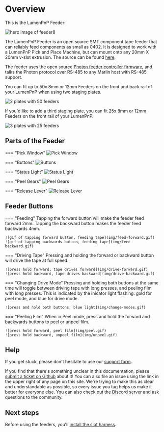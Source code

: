 # Overview

This is the LumenPnP Feeder:

![hero image of feeder8](img/8mm-v110-no-arm-no-glow.png)

The LumenPnP Feeder is an open source SMT component tape feeder that can reliably feed components as small as 0402. It is designed to work with a LumenPnP Pick and Place Machine, but can mount onto any 20mm X 20mm v-slot extrusion. The source can be found [here](https://github.com/opulo-inc/feeder).

The feeder uses the open source [Photon feeder controller firmware](https://github.com/photonfirmware/photon), and talks the Photon protocol over RS-485 to any Marlin host with RS-485 support.

You can fit up to 50x 8mm or 12mm Feeders on the front and back rail of your LumenPnP when using two staging plates.

![2 plates with 50 feeders](img/two-plates.png)

If you'd like to add a third staging plate, you can fit 25x 8mm or 12mm Feeders on the front rail of your LumenPnP.

![3 plates with 25 feeders](img/three-plates.png)

## Parts of the Feeder

=== "Pick Window"
    ![Pick Window](img/pick-window.JPG)

=== "Buttons"
    ![Buttons](img/buttons.JPG)

=== "Status Light"
    ![Status Light](img/indicator-light.JPG)

=== "Peel Gears"
    ![Peel Gears](img/peel-gears.JPG)

=== "Release Lever"
    ![Release Lever](img/locking-arm.JPG)

## Feeder Buttons

=== "Feeding"
    Tapping the forward button will make the feeder feed forward 2mm. Tapping the backward button makes the feeder feed backwards 4mm.

    ![gif of tapping forward button, feeding tape](img/feed-forward.gif)
    ![gif of tapping backwards button, feeding tape](img/feed-backward.gif)

=== "Driving Tape"
    Pressing and holding the forward or backward button will drive the tape at full speed.

    ![press hold forward, tape drives forward](img/drive-forward.gif)
    ![press hold backward, tape drives backward](img/drive-backward.gif)

=== "Changing Drive Mode"
    Pressing and holding both buttons at the same time will toggle between driving tape with long presses, and peeling film with long presses. This is indicated by the inicator light flashing: gold for peel mode, and blue for drive mode.

    ![press and hold both buttons, blue light](img/change-modes.gif)

=== "Peeling Film"
    When in Peel mode, press and hold the forward and backwards buttons to peel or unpeel film.

    ![press hold forward, peel film](img/peel.gif)
    ![press hold backward, unpeel film](img/unpeel.gif)

## Help

If you get stuck, please don't hesitate to use our [support form](https://opulo.io/pages/contact-support).

If you find that there's something unclear in this documentation, please [submit a ticket on Github](https://github.com/opulo-inc/docs) about it! You can also file an issue using the link in the upper right of any page on this site. We're trying to make this as clear and understandable as possible, so every issue you tag helps us make it better for everyone else. You can also check out the [Discord server](https://discordapp.com/invite/TCwy6De) and ask questions to the community.

## Next steps

Before using the feeders, you'll [install the slot harness](../2-install-harness/index.md).
